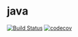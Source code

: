 # java
[![Build Status](https://travis-ci.org/zkzong/java.svg?branch=master)](https://travis-ci.org/zkzong/java)
[![codecov](https://codecov.io/gh/zkzong/java/branch/master/graph/badge.svg)](https://codecov.io/gh/zkzong/java)

